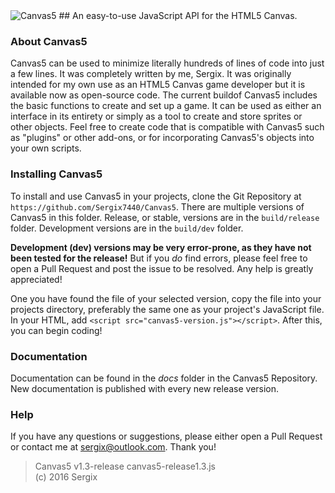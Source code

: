 <img src="https://github.com/Sergix7440/Canvas5/blob/master/img/canvas5-logo-basic2.png?raw=true" alt="Canvas5"/>
## An easy-to-use JavaScript API for the HTML5 Canvas.

### About Canvas5

  Canvas5 can be used to minimize literally hundreds of lines of code into just a few lines. It was completely written by me, Sergix. It was originally intended for my own use as an HTML5 Canvas game developer but it is available now as open-source code. The current buildof Canvas5 includes the basic functions to create and set up a game. It can be used as either an interface in its entirety or simply as a tool to create and store sprites or other objects. Feel free to create code that is compatible with Canvas5 such as "plugins" or other  add-ons, or for incorporating Canvas5's objects into your own scripts.  

### Installing Canvas5

  To install and use Canvas5 in your projects, clone the Git Repository at `https://github.com/Sergix7440/Canvas5`. There are multiple versions of Canvas5 in this folder. Release, or stable, versions are in the `build/release` folder. Development versions are in the `build/dev` folder.  

  __Development (dev) versions may be very error-prone, as they have not been tested for the release!__ But if you _do_ find errors, please feel free to open a Pull Request and post the issue to be resolved. Any help is greatly appreciated!  
  
  One you have found the file of your selected version, copy the file into your projects directory, preferably the same one as your project's JavaScript file. In your HTML, add `<script src="canvas5-version.js"></script>`. After this, you can begin coding!

### Documentation

  Documentation can be found in the _docs_ folder in the Canvas5 Repository. New documentation is published with every new release version.

### Help

  If you have any questions or suggestions, please either open a Pull Request or contact me at [sergix@outlook.com](mailto:sergix@outlook.com). Thank you!
  
  
> Canvas5 v1.3-release
> canvas5-release1.3.js  
> (c) 2016 Sergix  
